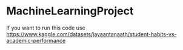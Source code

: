 ﻿# MachineLearningProject
If you want to run this code use https://www.kaggle.com/datasets/jayaantanaath/student-habits-vs-academic-performance
